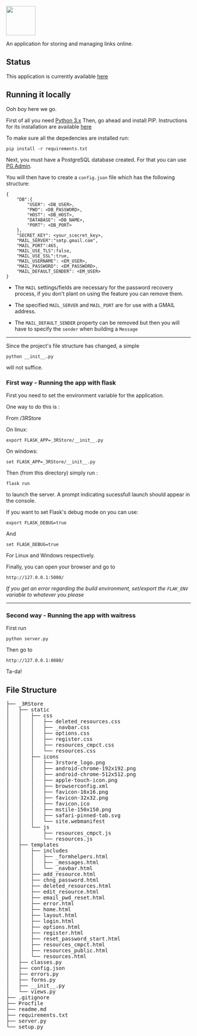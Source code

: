 <img src="https://threerstore.herokuapp.com/static/icons/3rstore_logo.png" width="80px" height="80px">

An application for storing and managing links online.

## Status

This application is currently available [here](http://threerstore.herokuapp.com)

## Running it locally

Ooh boy here we go.

First of all you need [Python 3.x](https://www.python.org/downloads/)
Then, go ahead and install PIP. Instructions for its installation are available [here](https://pip.pypa.io/en/stable/installing/)

To make sure all the depedencies are installed run:

    pip install -r requirements.txt

Next, you must have a PostgreSQL database created. For that you can use [PG Admin](https://www.pgadmin.org/).

You will then have to create a `config.json` file which has the following structure:

```
{
    "DB":{
        "USER": <DB_USER>,
        "PWD": <DB_PASSWORD>,
        "HOST": <DB_HOST>,
        "DATABASE": <DB_NAME>,
        "PORT": <DB_PORT>
    },
    "SECRET_KEY": <your_scecret_key>,
    "MAIL_SERVER":"smtp.gmail.com",
    "MAIL_PORT":465,
    "MAIL_USE_TLS":false,
    "MAIL_USE_SSL":true,
    "MAIL_USERNAME": <EM_USER>,
    "MAIL_PASSWORD": <EM_PASSWORD>,
    "MAIL_DEFAULT_SENDER": <EM_USER>
}
```

- The `MAIL` settings/fields are necessary for the password recovery process, if you don't plant on using the feature you can remove them.

- The specified `MAIL_SERVER` and `MAIL_PORT` are for use with a GMAIL address.

- The `MAIL_DEFAULT_SENDER` property can be removed but then you will have to specify the `sender` when building a `Message`

---

Since the project's file structure has changed, a simple

    python __init__.py

will not suffice.

### First way - Running the app with flask

First you need to set the environment variable for the application.

One way to do this is :

From /3RStore

On linux:

    export FLASK_APP=_3RStore/__init__.py

On windows:

    set FLASK_APP=_3RStore/__init__.py

Then (from this directory) simply run :

    flask run

to launch the server. A prompt indicating sucessfull launch should appear in the console.

If you want to set Flask's debug mode on you can use:

    export FLASK_DEBUG=true

And

    set FLASK_DEBUG=true

For Linux and Windows respectively.

Finally, you can open your browser and go to

    http://127.0.0.1:5000/

_If you get an error regarding the build environment, set/export the `FLAK_ENV` variable to whatever you please_

---

### Second way - Running the app with waitress

First run

    python server.py

Then go to

    http://127.0.0.1:8080/

Ta-da!

## File Structure

<pre>
├── _3RStore
│   ├── static
│   │   ├── css
│   │   │   ├── deleted_resources.css
│   │   │   ├── _navbar.css
│   │   │   ├── options.css
│   │   │   ├── register.css
│   │   │   ├── resources_cmpct.css
│   │   │   └── resources.css
│   │   ├── icons
│   │   │   ├── 3rstore_logo.png
│   │   │   ├── android-chrome-192x192.png
│   │   │   ├── android-chrome-512x512.png
│   │   │   ├── apple-touch-icon.png
│   │   │   ├── browserconfig.xml
│   │   │   ├── favicon-16x16.png
│   │   │   ├── favicon-32x32.png
│   │   │   ├── favicon.ico
│   │   │   ├── mstile-150x150.png
│   │   │   ├── safari-pinned-tab.svg
│   │   │   └── site.webmanifest
│   │   └── js
│   │       ├── resources_cmpct.js
│   │       └── resources.js
│   ├── templates
│   │   ├── includes
│   │   │   ├── _formhelpers.html
│   │   │   ├── _messages.html
│   │   │   └── _navbar.html
│   │   ├── add_resource.html
│   │   ├── chng_password.html
│   │   ├── deleted_resources.html
│   │   ├── edit_resource.html
│   │   ├── email_pwd_reset.html
│   │   ├── error.html
│   │   ├── home.html
│   │   ├── layout.html
│   │   ├── login.html
│   │   ├── options.html
│   │   ├── register.html
│   │   ├── reset_password_start.html
│   │   ├── resources_cmpct.html
│   │   ├── resources_public.html
│   │   └── resources.html
│   ├── classes.py
│   ├── config.json
│   ├── errors.py
│   ├── forms.py
│   ├── __init__.py
│   └── views.py
├── .gitignore
├── Procfile
├── readme.md
├── requirements.txt
├── server.py
└── setup.py
<pre>
